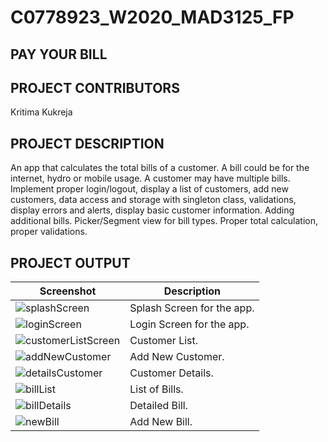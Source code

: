 # C0778923_W2020_MAD3125_FP

## PAY YOUR BILL

## PROJECT CONTRIBUTORS

Kritima Kukreja

## PROJECT DESCRIPTION
An app that calculates the total bills of a customer. A bill could be for the internet, hydro or mobile usage. A customer may have multiple bills. Implement proper login/logout, display a list of customers, add new customers, data access and storage with singleton class, validations, display errors and alerts, display basic customer information. Adding additional bills. Picker/Segment view for bill types. Proper total calculation, proper validations.

## PROJECT OUTPUT
Screenshot | Description
--- | ---
<img src="https://i93.servimg.com/u/f93/18/45/29/87/splash11.png" alt="splashScreen"/> | Splash Screen for the app.
<img src="https://i93.servimg.com/u/f93/18/45/29/87/login15.png" alt="loginScreen"/> | Login Screen for the app.
<img src="https://i93.servimg.com/u/f93/18/45/29/87/custom17.png" alt="customerListScreen"/> | Customer List.
<img src="https://i93.servimg.com/u/f93/18/45/29/87/addcus10.png" alt="addNewCustomer"/> | Add New Customer.
<img src="https://i93.servimg.com/u/f93/18/45/29/87/custom18.png" alt="detailsCustomer"/> | Customer Details.
<img src="https://i93.servimg.com/u/f93/18/45/29/87/billli10.png" alt="billList"/> | List of Bills.
<img src="https://i93.servimg.com/u/f93/18/45/29/87/detail21.png" alt="billDetails"/> | Detailed Bill.
<img src="https://i93.servimg.com/u/f93/18/45/29/87/addnew10.png" alt="newBill"/> | Add New Bill.

